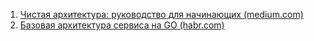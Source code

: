 1. [Чистая архитектура: руководство для начинающих (medium.com)](https://medium.com/nuances-of-programming/%D1%87%D0%B8%D1%81%D1%82%D0%B0%D1%8F-%D0%B0%D1%80%D1%85%D0%B8%D1%82%D0%B5%D0%BA%D1%82%D1%83%D1%80%D0%B0-%D1%80%D1%83%D0%BA%D0%BE%D0%B2%D0%BE%D0%B4%D1%81%D1%82%D0%B2%D0%BE-%D0%B4%D0%BB%D1%8F-%D0%BD%D0%B0%D1%87%D0%B8%D0%BD%D0%B0%D1%8E%D1%89%D0%B8%D1%85-355e10a0ce04)
2. [Базовая архитектура сервиса на GO (habr.com)](https://habr.com/ru/articles/887102/)
